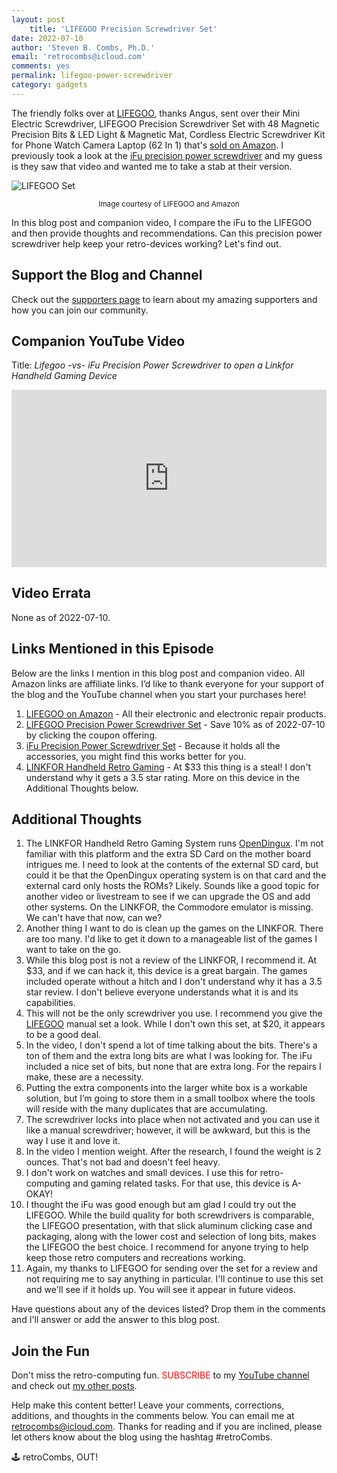 ```yaml
---
layout: post
	title: 'LIFEGOO Precision Screwdriver Set'
date: 2022-07-10
author: 'Steven B. Combs, Ph.D.'
email: 'retrocombs@icloud.com'
comments: yes
permalink: lifegoo-power-screwdriver
category: gadgets
---
```


The friendly folks over at [LIFEGOO](https://amzn.to/3yypuL0), thanks Angus, sent over their Mini Electric Screwdriver, LIFEGOO Precision Screwdriver Set with 48 Magnetic Precision Bits & LED Light & Magnetic Mat, Cordless Electric Screwdriver Kit for Phone Watch Camera Laptop (62 In 1) that's [sold on Amazon](https://amzn.to/3nPsLki). I previously took a look at the [iFu precision power screwdriver](https://youtu.be/YdfcpmUEyBA) and my guess is they saw that video and wanted me to take a stab at their version.

![LIFEGOO Set](https://m.media-amazon.com/images/I/716dGTUMMzL._AC_SL1500_.jpg)
<center><sub>Image courtesy of LIFEGOO and Amazon</sub></center>

In this blog post and companion video, I compare the iFu to the LIFEGOO and then provide thoughts and recommendations. Can this precision power screwdriver help keep your retro-devices working? Let's find out.

## Support the Blog and Channel

Check out the [supporters page](https://www.stevencombs.com/supporters) to learn about my amazing supporters and how you can join our community.

## Companion YouTube Video

Title: _Lifegoo -vs- iFu Precision Power Screwdriver to open a Linkfor Handheld Gaming Device_

<div style="position:relative;padding-top:56.25%;"><p><iframe src="https://www.youtube.com/embed/fA-JAdUqY5M" frameborder="0" allowfullscreen="true" mozallowfullscreen="true" webkitallowfullscreen="true" style="position:absolute;top:0;left:0;width:100%;height:100%;"></iframe></p></div>

## Video Errata

None as of 2022-07-10.

## Links Mentioned in this Episode

Below are the links I mention in this blog post and companion video. All Amazon links are affiliate links. I’d like to thank everyone for your support of the blog and the YouTube channel when you start your purchases here!

1. [LIFEGOO on Amazon](https://amzn.to/3yypuL0) - All their electronic and electronic repair products.
2. [LIFEGOO Precision Power Screwdriver Set](https://amzn.to/3NW3FuE) - Save 10% as of 2022-07-10 by clicking the coupon offering.
3. [iFu Precision Power Screwdriver Set](https://amzn.to/3ywVeAs) - Because it holds all the accessories, you might find this works better for you.
4. [LINKFOR Handheld Retro Gaming](https://amzn.to/3Pg68kH) - At $33 this thing is a steal! I don't understand why it gets a 3.5 star rating. More on this device in the Additional Thoughts below.

## Additional Thoughts

1. The LINKFOR Handheld Retro Gaming System runs [OpenDingux](https://opendingux.net). I'm not familiar with this platform and the extra SD Card on the mother board intrigues me. I need to look at the contents of the external SD card, but could it be that the OpenDingux operating system is on that card and the external card only hosts the ROMs? Likely. Sounds like a good topic for another video or livestream to see if we can upgrade the OS and add other systems. On the LINKFOR, the Commodore emulator is missing. We can't have that now, can we?
2. Another thing I want to do is clean up the games on the LINKFOR. There are too many. I'd like to get it down to a manageable list of the games I want to take on the go.
3. While this blog post is not a review of the LINKFOR, I recommend it. At $33, and if we can hack it, this device is a great bargain. The games included operate without a hitch and I don't understand why it has a 3.5 star review. I don't believe everyone understands what it is and its capabilities. 
1. This will not be the only screwdriver you use. I recommend you give the [LIFEGOO](https://amzn.to/3uC2E4j) manual set a look. While I don't own this set, at $20, it appears to be a good deal.
2. In the video, I don't spend a lot of time talking about the bits. There's a ton of them and the extra long bits are what I was looking for. The iFu included a nice set of bits, but none that are extra long. For the repairs I make, these are a necessity.
2. Putting the extra components into the larger white box is a workable solution, but I’m going to store them in a small toolbox where the tools will reside with the many duplicates that are accumulating.
2. The screwdriver locks into place when not activated and you can use it like a manual screwdriver; however, it will be awkward, but this is the way I use it and love it.
3. In the video I mention weight. After the research, I found the weight is 2 ounces. That's not bad and doesn't feel heavy.
4. I don't work on watches and small devices. I use this for retro-computing and gaming related tasks. For that use, this device is A-OKAY!
5. I thought the iFu was good enough but am glad I could try out the LIFEGOO. While the build quality for both screwdrivers is comparable, the LIFEGOO presentation, with that slick aluminum clicking case and packaging, along with the lower cost and selection of long bits, makes the LIFEGOO the best choice. I recommend for anyone trying to help keep those retro computers and recreations working.
5. Again, my thanks to LIFEGOO for sending over the set for a review and not requiring me to say anything in particular. I'll continue to use this set and we'll see if it holds up. You will see it appear in future videos.

Have questions about any of the devices listed? Drop them in the comments and I'll answer or add the answer to this blog post.

## Join the Fun

Don't miss the retro-computing fun. <font color="red">SUBSCRIBE</font> to my [YouTube channel](https://www.youtube.com/stevencombs) and check out [my other posts](https://www.stevencombs.com).

Help make this content better! Leave your comments, corrections, additions, and thoughts in the comments below. You can email me at [retrocombs@icloud.com](mailto:retrocombs@icloud.com). Thanks for reading and if you are inclined, please let others know about the blog using the hashtag #retroCombs.

🕹️ retroCombs, OUT!
